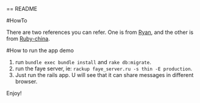 == README

#HowTo

There are two references you can refer. One is from [Ryan](http://railscasts.com/episodes/260-messaging-with-faye?autoplay=true), and the other is from [Ruby-china](http://github.com/ruby-china/ruby-china).

#How to run the app demo

1. run `bundle exec bundle install` and `rake db:migrate`.
2. run the faye server, ie: `rackup faye_server.ru -s thin -E production`.
3. Just run the rails app. U will see that it can share messages in different browser.

Enjoy!

